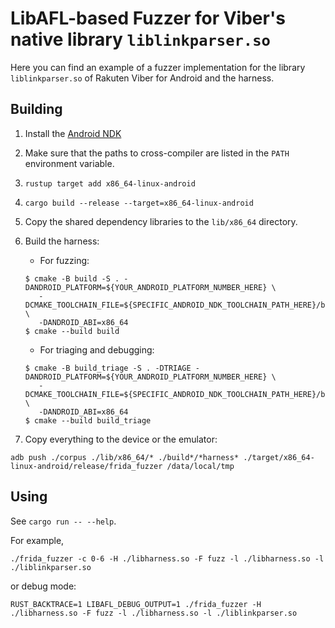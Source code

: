# LibAFL-based Fuzzer for Viber's native library `liblinkparser.so`

Here you can find an example of a fuzzer implementation for the library `liblinkparser.so` of Rakuten Viber for Android and the harness.

## Building

1. Install the [Android NDK](https://developer.android.com/ndk)
2. Make sure that the paths to cross-compiler are listed in the `PATH` environment variable.
3. `rustup target add x86_64-linux-android`
4. `cargo build --release --target=x86_64-linux-android`
5. Copy the shared dependency libraries to the `lib/x86_64` directory.
6. Build the harness:
   - For fuzzing:
   ```console
   $ cmake -B build -S . -DANDROID_PLATFORM=${YOUR_ANDROID_PLATFORM_NUMBER_HERE} \
      -DCMAKE_TOOLCHAIN_FILE=${SPECIFIC_ANDROID_NDK_TOOLCHAIN_PATH_HERE}/build/cmake/android.toolchain.cmake \
      -DANDROID_ABI=x86_64
   $ cmake --build build
   ```

   - For triaging and debugging:
   ```console
   $ cmake -B build_triage -S . -DTRIAGE -DANDROID_PLATFORM=${YOUR_ANDROID_PLATFORM_NUMBER_HERE} \
      -DCMAKE_TOOLCHAIN_FILE=${SPECIFIC_ANDROID_NDK_TOOLCHAIN_PATH_HERE}/build/cmake/android.toolchain.cmake \
      -DANDROID_ABI=x86_64
   $ cmake --build build_triage
   ```
7. Copy everything to the device or the emulator:

```shell
adb push ./corpus ./lib/x86_64/* ./build*/*harness* ./target/x86_64-linux-android/release/frida_fuzzer /data/local/tmp
```

## Using

See `cargo run -- --help`.

For example,

```shell
./frida_fuzzer -c 0-6 -H ./libharness.so -F fuzz -l ./libharness.so -l ./liblinkparser.so
```

or debug mode:

```shell
RUST_BACKTRACE=1 LIBAFL_DEBUG_OUTPUT=1 ./frida_fuzzer -H ./libharness.so -F fuzz -l ./libharness.so -l ./liblinkparser.so
```

